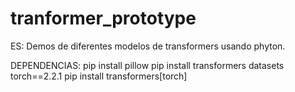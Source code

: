 # tranformer_prototype
ES: Demos de diferentes modelos de transformers usando phyton.

DEPENDENCIAS:
pip install pillow
pip install transformers datasets torch==2.2.1
pip install transformers[torch]